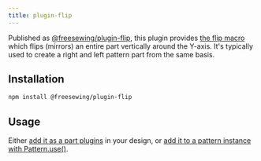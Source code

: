 ```yaml
---
title: plugin-flip
---
```


Published as [@freesewing/plugin-flip][1], this plugin provides [the flip
macro](/reference/macros/flip) which flips (mirrors) an entire part
vertically around the Y-axis.  It's typically used to create a right and left
pattern part from the same basis.

## Installation

```sh
npm install @freesewing/plugin-flip
```

## Usage

Either [add it as a part plugins](/reference/api/part/config/plugins) in your
design, or [add it to a pattern instance with
Pattern.use()](/reference/api/pattern/use).

[1]: https://www.npmjs.com/package/@freesewing/plugin-flip

